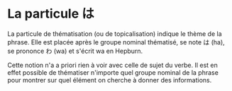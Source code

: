 # La particule は

La particule de thématisation (ou de topicalisation) indique le thème de la phrase. Elle est placée après le groupe nominal thématisé, se note は (ha), se prononce わ (wa) et s'écrit wa en Hepburn.

Cette notion n'a a priori rien à voir avec celle de sujet du verbe. Il est en effet possible de thématiser n'importe quel groupe nominal de la phrase pour montrer sur quel élément on cherche à donner des informations.
